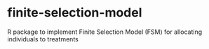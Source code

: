 # finite-selection-model
R package to implement Finite Selection Model (FSM) for allocating individuals to treatments
